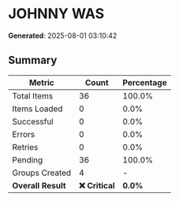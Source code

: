 # JOHNNY WAS
**Generated**: 2025-08-01 03:10:42

## Summary

| Metric | Count | Percentage |
|--------|-------|------------|
| Total Items | 36 | 100.0% |
| Items Loaded | 0 | 0.0% |
| Successful | 0 | 0.0% |
| Errors | 0 | 0.0% |
| Retries | 0 | 0.0% |
| Pending | 36 | 100.0% |
| Groups Created | 4 | - |
| **Overall Result** | **❌ Critical** | **0.0%** |
